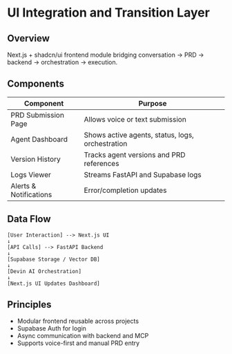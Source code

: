# UI Integration and Transition Layer

## Overview
Next.js + shadcn/ui frontend module bridging conversation → PRD → backend → orchestration → execution.

## Components
| Component | Purpose |
|-----------|---------|
| PRD Submission Page | Allows voice or text submission |
| Agent Dashboard | Shows active agents, status, logs, orchestration |
| Version History | Tracks agent versions and PRD references |
| Logs Viewer | Streams FastAPI and Supabase logs |
| Alerts & Notifications | Error/completion updates |

## Data Flow
```
[User Interaction] --> Next.js UI
↓
[API Calls] --> FastAPI Backend
↓
[Supabase Storage / Vector DB]
↓
[Devin AI Orchestration]
↓
[Next.js UI Updates Dashboard]
```

## Principles
- Modular frontend reusable across projects
- Supabase Auth for login
- Async communication with backend and MCP
- Supports voice-first and manual PRD entry
